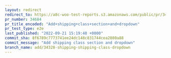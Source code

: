 ```yaml
---
layout: redirect
redirect_to: https://a8c-woo-test-reports.s3.amazonaws.com/public/pr/34684/e2e/index.html
pr_number: 34684
pr_title_encoded: "Add+shipping+class+section+and+dropdown"
pr_test_type: e2e
last_published: "2022-09-21 15:19:48 +0000"
commit_sha: 8f6789c7773741ee24dc148c831744cea2080a88
commit_message: "Add shipping class section and dropdown"
branch_name: add/34328-shipping-shipping-class-dropdown
---
```

